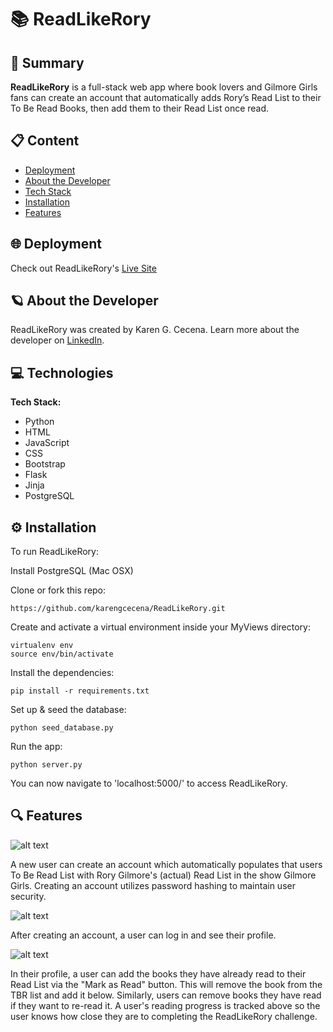 # 📚 ReadLikeRory

## 📖 Summary 

**ReadLikeRory** is a full-stack web app where book lovers and Gilmore Girls fans can create an account that automatically adds Rory’s Read List to their To Be Read Books, then add them to their Read List once read.

## 📋 Content
* [Deployment](#deployment)
* [About the Developer](#aboutme)
* [Tech Stack](#technologies)
* [Installation](#installation)
* [Features](#features)


## 🌐 <a name="deployment"></a>Deployment

Check out ReadLikeRory's [Live Site](http://34.217.109.198/)


## 🪐 <a name="aboutme"></a>About the Developer

ReadLikeRory was created by Karen G. Cecena. Learn more about the developer on [LinkedIn](https://www.linkedin.com/in/karengcecena).


## 💻 <a name="technologies"></a>Technologies

**Tech Stack:**

- Python
- HTML
- JavaScript
- CSS
- Bootstrap
- Flask
- Jinja
- PostgreSQL


## ⚙️ <a name="installation"></a>Installation

To run ReadLikeRory:

Install PostgreSQL (Mac OSX)

Clone or fork this repo:

```
https://github.com/karengcecena/ReadLikeRory.git
```

Create and activate a virtual environment inside your MyViews directory:

```
virtualenv env
source env/bin/activate
```

Install the dependencies:

```
pip install -r requirements.txt
```

Set up & seed the database:

```
python seed_database.py
```

Run the app:

```
python server.py
```

You can now navigate to 'localhost:5000/' to access ReadLikeRory.


## 🔍 <a name="features"></a>Features

![alt text](https://github.com/karengcecena/project-movie-app/blob/main/static/img/video1.gif "ReadLikeRory Login")

A new user can create an account which automatically populates that users To Be Read List with Rory Gilmore's (actual) Read List in the show Gilmore Girls. Creating an account utilizes password hashing to maintain user security. 



![alt text](https://github.com/karengcecena/project-movie-app/blob/main/static/img/video2a.gif "ReadLikeRory Profile Page")

After creating an account, a user can log in and see their profile. 


![alt text](https://github.com/karengcecena/project-movie-app/blob/main/static/img/video2b.gif "ReadLikeRory Profile Page Progress Bar")

In their profile, a user can add the books they have already read to their Read List via the "Mark as Read" button. This will remove the book from the TBR list and add it below. Similarly, users can remove books they have read if they want to re-read it. A user's reading progress is tracked above so the user knows how close they are to completing the ReadLikeRory challenge. 
